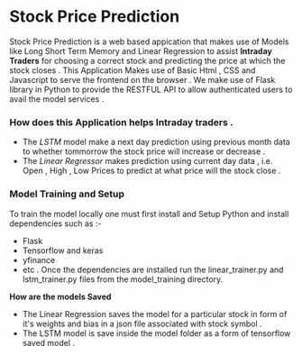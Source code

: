 # Stock Price Prediction 
Stock Price Prediction is a web based appication that makes use of Models like Long Short Term Memory and Linear Regression to assist **Intraday Traders** for choosing a correct stock and predicting the price at which the stock closes . 
This Application Makes use of Basic Html , CSS and Javascript to serve the frontend on the browser . We make use of Flask library in Python to provide the RESTFUL API to allow authenticated users to avail the model services . 

### How does this Application helps Intraday traders . 
- The *LSTM* model make a next day prediction using previous month data to whether tommorrow the stock price will increase or decrease .
- The *Linear Regressor* makes prediction using current day data , i.e. Open , High , Low Prices to predict at what price will the stock close .

### Model Training and Setup 

To train the model locally one must first install and Setup Python and install dependencies such as :- 
* Flask
* Tensorflow and keras
* yfinance
* etc .
Once the dependencies are installed run the linear_trainer.py and lstm_trainer.py files from the model_training directory. 
   
**How are the models Saved** 
- The Linear Regression saves the model for a particular stock in form of it's weights and bias in a json file associated with stock symbol .
- The LSTM model is save inside the model folder as a form of tensorflow saved model . 

